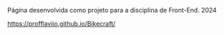 Página desenvolvida como projeto para a disciplina de Front-End.
2024

https://profflaviio.github.io/Bikecraft/
